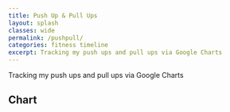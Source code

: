 ```yaml
---
title: Push Up & Pull Ups
layout: splash
classes: wide
permalink: /pushpull/
categories: fitness timeline
excerpt: Tracking my push ups and pull ups via Google Charts
---
```


Tracking my push ups and pull ups via Google Charts

## Chart

<html>
<head>
<script type="text/javascript" src="https://www.gstatic.com/charts/loader.js"></script>

<script type="text/javascript">
    google.charts.load('current', {'packages':['line']});
    google.charts.setOnLoadCallback(drawChart);

    function drawChart() {        
       
        var data = new google.visualization.DataTable();

        data.addColumn({ type: 'date', id: 'Date' });
        data.addColumn({ type: 'number', id: 'Pull Ups' });
        data.addColumn({ type: 'number', id: 'Push Ups' });    

        data.addRows([
            [new Date(2020, 2, 24),64,160]        
        ]);

        var options = {
            chart: {
            title: 'Push Ups and Pull Ups'
            },
            width: 900,
            height: 500,
        };

        var chart = new google.charts.Line(document.getElementById('linechart_material'));
        chart.draw(data, google.charts.Line.convertOptions(options));
    }
  </script>
</head>
<body>
  <div id="linechart_material"></div>
</body>
</html>